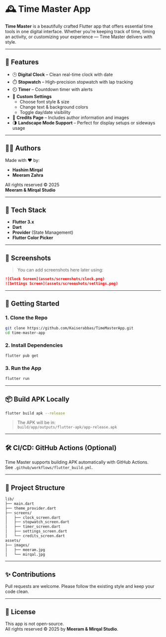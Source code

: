 # 🕰️ Time Master App

**Time Master** is a beautifully crafted Flutter app that offers essential time tools in one digital interface. Whether you're keeping track of time, timing an activity, or customizing your experience — Time Master delivers with style.

---

## 📱 Features

- 🕒 **Digital Clock** – Clean real-time clock with date
- ⏱️ **Stopwatch** – High-precision stopwatch with lap tracking
- ⏲️ **Timer** – Countdown timer with alerts
- 🎨 **Custom Settings**
  - Choose font style & size  
  - Change text & background colors  
  - Toggle day/date visibility
- 📜 **Credits Page** – Includes author information and images
- 🌗 **Landscape Mode Support** – Perfect for display setups or sideways usage

---

## 🧑‍🎨 Authors

Made with ❤️ by:

- **Hashim Mirqal**
- **Meeram Zahra**

All rights reserved © 2025  
**Meeram & Mirqal Studio**

---

## 🔧 Tech Stack

- **Flutter 3.x**
- **Dart**
- **Provider** (State Management)
- **Flutter Color Picker**

---

## 📸 Screenshots

> You can add screenshots here later using:
```md
![Clock Screen](assets/screenshots/clock.png)
![Settings Screen](assets/screenshots/settings.png)
```

---

## 🚀 Getting Started

### 1. Clone the Repo

```bash
git clone https://github.com/Kaiserabbas/TimeMasterApp.git
cd time-master-app
```

### 2. Install Dependencies

```bash
flutter pub get
```

### 3. Run the App

```bash
flutter run
```

---

## 📦 Build APK Locally

```bash
flutter build apk --release
```

> The APK will be in:  
`build/app/outputs/flutter-apk/app-release.apk`

---

## 🛠️ CI/CD: GitHub Actions (Optional)

Time Master supports building APK automatically with GitHub Actions.  
See `.github/workflows/flutter_build.yml`.

---

## 📁 Project Structure

```bash
lib/
├── main.dart
├── theme_provider.dart
├── screens/
│   ├── clock_screen.dart
│   ├── stopwatch_screen.dart
│   ├── timer_screen.dart
│   ├── settings_screen.dart
│   └── credits_screen.dart
assets/
├── images/
│   ├── meeram.jpg
│   └── mirqal.jpg
```

---

## ✨ Contributions

Pull requests are welcome. Please follow the existing style and keep your code clean.

---

## 📄 License

This app is not open-source.  
All rights reserved © 2025 by **Meeram & Mirqal Studio**.
